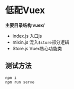 # 低配Vuex

**主要目录结构    vuex/**

* index.js    入口js
* mixin.js    混入`$store`部分逻辑 
* Store.js    Vuex核心功能类



## 测试方法

```
npm i
npm run serve
```

